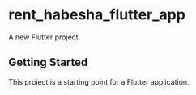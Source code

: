 # rent_habesha_flutter_app

A new Flutter project.

## Getting Started

This project is a starting point for a Flutter application.




